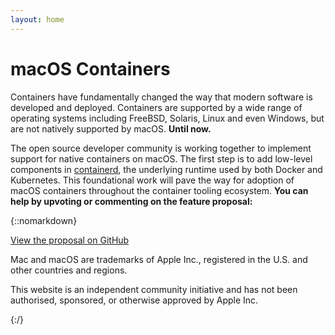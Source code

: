 ```yaml
---
layout: home
---
```


# macOS Containers

Containers have fundamentally changed the way that modern software is developed and deployed. Containers are supported by a wide range of operating systems including FreeBSD, Solaris, Linux and even Windows, but are not natively supported by macOS. **Until now.**

The open source developer community is working together to implement support for native containers on macOS. The first step is to add low-level components in [containerd](https://containerd.io/), the underlying runtime used by both Docker and Kubernetes. This foundational work will pave the way for adoption of macOS containers throughout the container tooling ecosystem. **You can help by upvoting or commenting on the feature proposal:**

{::nomarkdown}
<p class="button-wrapper">
	<a class="btn btn-primary btn-lg" href="https://github.com/containerd/containerd/discussions/5525" role="button">View the proposal on GitHub</a>
</p>

<div class="footer">
	<p>Mac and macOS are trademarks of Apple Inc., registered in the U.S. and other countries and regions.</p>
	<p>This website is an independent community initiative and has not been authorised, sponsored, or otherwise approved by Apple Inc.</p>
</div>
{:/}
